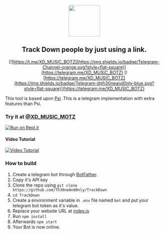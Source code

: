 <p align='center'><img style="height:100px;width:100px" src="icon.png" ></p>

<h2 align='center'>Track Down people by just using a link.</h2>

<div align="center">

[![https://t.me/XD_MUSIC_BOTZ](https://img.shields.io/badge/Telegram-Channel-orange.svg?style=flat-square)](https://telegram.me/XD_MUSIC_BOTZ)
[![https://telegram.me/XD_MUSIC_BOTZ](https://img.shields.io/badge/Telegram-@th30neand0nly-blue.svg?style=flat-square)](https://telegram.me/XD_MUSIC_BOTZ)

</div>

This tool is based upon [Psi](https://github.com/Th30neAnd0nly/Psi) .This is a telegram implementation with extra features than Psi.
### Try it at [@XD_MUSIC_MOTZ](https://t.me/XD_MUSIC_BOTZ)


[![Run on Repl.it](https://repl.it/badge/github/DIGITALBOTXD/TrackDown)](https://repl.it/github/DIGITALBOTXD/TrackDown)
 
#### Video Tutorial 

[![Video Tutorial](https://github.com/DIGITALBOTXD/TrackDown/blob/main)](https://github.com/DIGITALBOTXD/TrackDown/blob/main/vid.mp4?raw=true)
 

### How to build
1. Create a telegram bot through [BotFather](https://t.me/BotFather).
1. Copy it's API key
1. Clone the repo using `git clone https://github.com/Th30neAnd0nly/TrackDown`
1. `cd TrackDown`
1. Create a environment variable in `.env` file named `bot` and put your telegram bot token as it's value.
1. Replace your website URL at [index.js](https://github.com/DIGITALBOTXD/TrackDown/blob/8d2b963bc96d34282589d47240a9db56b5ce79f5/index.js#L15)
1. Run `npm install`
1. Afterwards `npm start`
1. Your Bot is now online.
